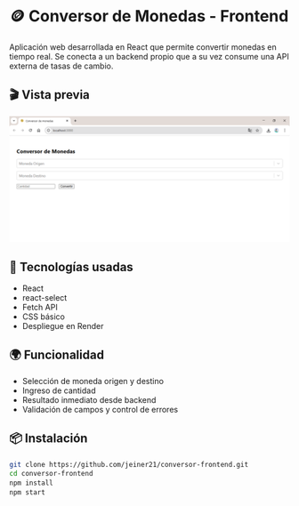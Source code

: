 # 🪙 Conversor de Monedas - Frontend

Aplicación web desarrollada en React que permite convertir monedas en tiempo real. Se conecta a un backend propio que a su vez consume una API externa de tasas de cambio.

## 🎬 Vista previa

![Vista previa del conversor](./Conversor.png)


## 🚀 Tecnologías usadas
- React
- react-select
- Fetch API
- CSS básico
- Despliegue en Render

## 🌍 Funcionalidad
- Selección de moneda origen y destino
- Ingreso de cantidad
- Resultado inmediato desde backend
- Validación de campos y control de errores

## 📦 Instalación

```bash
git clone https://github.com/jeiner21/conversor-frontend.git
cd conversor-frontend
npm install
npm start
